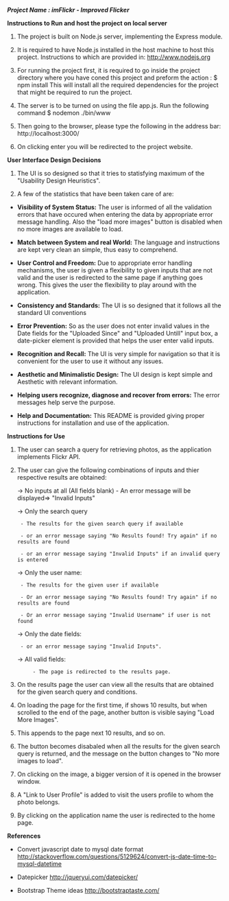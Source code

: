 ***Project	Name	: imFlickr - Improved Flicker***

**Instructions to Run and host the project on local server**


1) The project is built on Node.js server, implementing the Express module. 

2) It is required to have Node.js installed in the host machine to host this project. Instructions to which are provided in:
		http://www.nodejs.org

3) For running the project first, it is required to go inside the project directory where you have coned this project
    and preform the action :
		$ npm install
   This will install all the required dependencies for the project that might be required to run the project.

4) The server is to be turned on using the file app.js. Run the following command
		$ nodemon ./bin/www

5) Then going to the browser, please type the following in the address bar:
		http://localhost:3000/

6) On clicking enter you will be redirected to the project website.

**User Interface Design Decisions**


1) The UI is so designed so that it tries to statisfying maximum of the "Usability Design Heuristics".

2) A few of the statistics that have been taken care of are:
	
- **Visibility of System Status:** The user is informed of all the validation errors that have occured 
	    when entering the data by appropriate error message handling. Also the "load more images" button
	    is disabled when no more images are available to load.
	
- **Match between System and real World:** The language and instructions are kept very clean an simple,
	    thus easy to comprehend.
	
- **User Control and Freedom:** Due to appropriate error handling mechanisms, the user is given a flexibility
	    to given inputs that are not valid and the user is redirected to the same page if anything goes wrong.
	    This gives the user the flexibility to play around with the application.
	
- **Consistency and Standards:** The UI is so designed that it follows all the standard UI conventions
	
- **Error Prevention:** So as the user does not enter invalid values in the Date fields for the "Uploaded Since"
	   and "Uploaded Untill" input box, a date-picker element is provided that helps the user enter valid inputs.
	
- **Recognition and Recall:** The UI is very simple for navigation so that it is convenient for the user to use 
	   it without any issues.
	
- **Aesthetic and Minimalistic Design:** The UI design is kept simple and Aesthetic with relevant information.
	
- **Helping users recognize, diagnose and recover from errors:** The error messages help serve the purpose.
	
- **Help and Documentation:** This README is provided giving proper instructions for installation and use of the 
	    application.

**Instructions for Use**


1) The user can search a query for retrieving photos, as the application implements Flickr API.

2) The user can give the following combinations of inputs and thier respective results are obtained:
	
	-> No inputs at all (All fields blank) - An error message will be displayed=> "Invalid Inputs"
	
	-> Only the search query 
		
		- The results for the given search query if available
		
		- or an error message saying "No Results found! Try again" if no results are found
		
		- or an error message saying "Invalid Inputs" if an invalid query is entered
	
	-> Only the user name:
	
		- The results for the given user if available
	
		- Or an error message saying "No Results found! Try again" if no results are found
	
		- Or an error message saying "Invalid Username" if user is not found
	
	-> Only the date fields:
	
	 	- or an error message saying "Invalid Inputs".
	
	-> All valid fields: 
	
			- The page is redirected to the results page.

3) On the results page the user can view all the results that are obtained for the given search query and conditions.

4) On loading the page for the first time, if shows 10 results, but when scrolled to the end of the page, another button
	is visible saying "Load More Images".

5) This appends to the page next 10 results, and so on.

6) The button becomes disabaled when all the results for the given search query is returned, and the message on the button
	changes to "No more images to load".

7) On clicking on the image, a bigger version of it is opened in the browser window.

8) A "Link to User Profile" is added to visit the users profile to whom the photo belongs.

9) By clicking on the application name the user is redirected to the home page.

**References**
- Convert javascript date to mysql date format
http://stackoverflow.com/questions/5129624/convert-js-date-time-to-mysql-datetime

- Datepicker
http://jqueryui.com/datepicker/

- Bootstrap Theme ideas
http://bootstraptaste.com/
